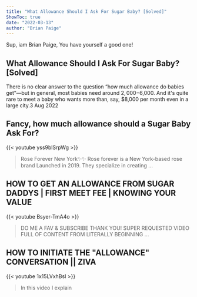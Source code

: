 ```yaml
---
title: "What Allowance Should I Ask For Sugar Baby? [Solved]"
ShowToc: true 
date: "2022-03-13"
author: "Brian Paige" 
---
```


Sup, iam Brian Paige, You have yourself a good one!
## What Allowance Should I Ask For Sugar Baby? [Solved]
There is no clear answer to the question “how much allowance do babies get”—but in general, most babies need around $2,000-$6,000. And it's quite rare to meet a baby who wants more than, say, $8,000 per month even in a large city.3 Aug 2022

## Fancy, how much allowance should a Sugar Baby Ask For?
{{< youtube yss9blSrpWg >}}
>Rose Forever New York✨✨ Rose forever is a New York-based rose brand Launched in 2019. They specialize in creating ...

## HOW TO GET AN ALLOWANCE FROM SUGAR DADDYS | FIRST MEET FEE | KNOWING YOUR VALUE
{{< youtube Bsyer-TmA4o >}}
>DO ME A FAV & SUBSCRIBE THANK YOU! SUPER REQUESTED VIDEO FULL OF CONTENT FROM LITERALLY BEGINNING ...

## HOW TO INITIATE THE "ALLOWANCE" CONVERSATION || ZIVA
{{< youtube 1x15LVxhBsI >}}
>In this video I explain 

